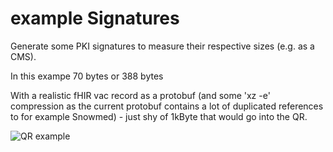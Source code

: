 # example Signatures

Generate some PKI signatures to measure their respective sizes (e.g. as a CMS).

In this exampe 70 bytes or 388 bytes

With a realistic fHIR vac record as a protobuf (and some 'xz -e' compression as the current protobuf contains a lot of duplicated references to for example Snowmed) - just shy of 1kByte that would go into the QR.

![QR example](https://raw.githubusercontent.com/minvws/nl-eHealth-experimental/master/examples/sigs/qr-sample.png)


